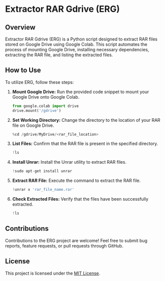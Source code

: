 # Extractor RAR Gdrive (ERG)

## Overview
Extractor RAR Gdrive (ERG) is a Python script designed to extract RAR files stored on Google Drive using Google Colab. This script automates the process of mounting Google Drive, installing necessary dependencies, extracting the RAR file, and listing the extracted files.

## How to Use
To utilize ERG, follow these steps:

1. **Mount Google Drive:** Run the provided code snippet to mount your Google Drive onto Google Colab.
   ```python
   from google.colab import drive
   drive.mount('/gdrive')
   ```

2. **Set Working Directory:** Change the directory to the location of your RAR file on Google Drive.
   ```python
   %cd /gdrive/MyDrive/<rar_file_location>
   ```

3. **List Files:** Confirm that the RAR file is present in the specified directory.
   ```python
   !ls
   ```

4. **Install Unrar:** Install the Unrar utility to extract RAR files.
   ```python
   !sudo apt-get install unrar
   ```

5. **Extract RAR File:** Execute the command to extract the RAR file.
   ```python
   !unrar x 'rar_file_name.rar'
   ```

6. **Check Extracted Files:** Verify that the files have been successfully extracted.
   ```python
   !ls
   ```

## Contributions
Contributions to the ERG project are welcome! Feel free to submit bug reports, feature requests, or pull requests through GitHub.

## License
This project is licensed under the [MIT License](LICENSE).
